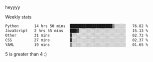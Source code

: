 heyyyy

Weekly stats
<!--START_SECTION:waka-->

```txt
Python       14 hrs 50 mins  ███████████████████▒░░░░░   76.82 %
JavaScript   2 hrs 55 mins   ███▓░░░░░░░░░░░░░░░░░░░░░   15.13 %
Other        31 mins         ▓░░░░░░░░░░░░░░░░░░░░░░░░   02.72 %
CSS          27 mins         ▓░░░░░░░░░░░░░░░░░░░░░░░░   02.37 %
YAML         19 mins         ▒░░░░░░░░░░░░░░░░░░░░░░░░   01.65 %
```

<!--END_SECTION:waka-->
5 is greater than 4 :)
